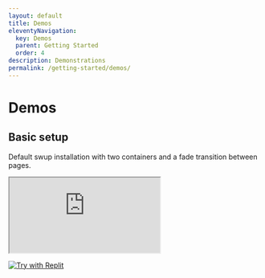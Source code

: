 ```yaml
---
layout: default
title: Demos
eleventyNavigation:
  key: Demos
  parent: Getting Started
  order: 4
description: Demonstrations
permalink: /getting-started/demos/
---
```


# Demos

## Basic setup

Default swup installation with two containers and a fade transition between pages.

<!-- <div class="demo">
  <div class="fake-browser">
    <div class="fake-browser-header">
      <div class="action-btns">
        <span></span>
        <span></span>
        <span></span>
      </div>
      <div class="address-bar">
        swup-demo-basic.philippdaun.repl.co
      </div>
      <div class="setting-more">
        <span class="more-btn"></span>
      </div>
    </div>
    <div class="fake-window-body">
      <iframe src="https://codepen.io" frameborder="0"></iframe>
    </div>
  </div>
</div> -->

<div class="demo">

  <iframe src="https://swup-demo-basic.philippdaun.repl.co" title="Swup Demo: Basic" sandbox="allow-forms allow-modals allow-popups allow-presentation allow-same-origin allow-scripts"></iframe>

  [![Try with Replit](https://replit.com/badge?theme=light&caption=Try%20with%20Replit)](https://swup-demo-basic.philippdaun.repl.co/__repl)

</div>
